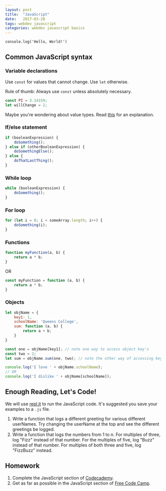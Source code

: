 ```yaml
---
layout: post
title:  "JavaScript"
date:   2017-03-28
tags: webdev javascript
categories: webdev javascript basics
---
```


`console.log('Hello, World!')`

## Common JavaScript syntax

### Variable declarations
Use `const` for values that cannot change.  Use `let` otherwise.

Rule of thumb: Always use `const` unless absolutely necessary.

```javascript
const PI = 3.14159;
let willChange = 2;
```

Maybe you're wondering about value types.  Read [this](http://stackoverflow.com/questions/964910/is-javascript-an-untyped-language) for an explanation.

### If/else statement
```javascript
if (booleanExpression) {
    doSomething();
} else if (otherBooleanExpression) { 
    doSomethingElse();
} else {
    doThatLastThing();
}
```

### While loop
```javascript
while (booleanExpression) {
    doSomething();
}
```

### For loop
```javascript
for (let i = 0; i < someArray.length; i++) {
    doSomething(i);
}
```

### Functions
```javascript
function myFunction(a, b) {
    return a * b;
}
```
OR

```javascript
const myFunction = function (a, b) {
    return a * b;
}
```

### Objects
```javascript
let objName = {
    key1: 1,
    schoolName: 'Queens College',
    sum: function (a, b) {
        return a + b;
    }
}

const one = objName[key1]; // note one way to access object key's
const two = 2;
let sum = objName.sum(one, two); // note the other way of accessing keys

console.log('I love ' + objName.schoolName);
// OR
console.log('I dislike ' + objName[schoolName]);
```

## Enough Reading, Let's Code!
We will use [repl.it](https://repl.it/languages/javascript) to run the JavaScript code. It's suggested you save your examples to a `.js` file.

1. Write a function that logs a different greeting for various different userNames. Try changing the userName at the top and see the different greetings be logged.
2. Write a function that logs the numbers from 1 to n. For multiples of three, log "Fizz" instead of that number.  For the multiples of five, log "Buzz" instead of that number. For multiples of both three and five, log "FizzBuzz" instead.

## Homework
1. Complete the JavaScript section of [Codecademy](https://www.codecademy.com/learn/javascript).
2. Get as far as possible in the JavaScript section of [Free Code Camp](http://www.freecodecamp.com).
